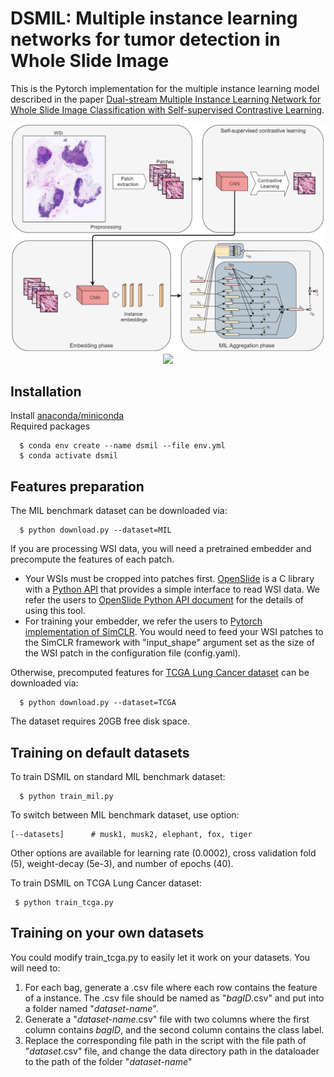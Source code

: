 # DSMIL: Multiple instance learning networks for tumor detection in Whole Slide Image
This is the Pytorch implementation for the multiple instance learning model described in the paper [Dual-stream Multiple Instance Learning Network for Whole Slide Image Classification with Self-supervised Contrastive Learning](https://arxiv.org/abs/2011.08939). 

<div align="center">
  <img src="thumbnails/overview.png" width="700px" />
</div>

<div align="center">
  <img src="thumbnails/overview-2.png" width="700px" />
</div>

## Installation
Install [anaconda/miniconda](https://docs.conda.io/en/latest/miniconda.html)  
Required packages
```
  $ conda env create --name dsmil --file env.yml
  $ conda activate dsmil
```

## Features preparation
The MIL benchmark dataset can be downloaded via:
```
  $ python download.py --dataset=MIL
```

If you are processing WSI data, you will need a pretrained embedder and precompute the features of each patch.  
* Your WSIs must be cropped into patches first. [OpenSlide](https://openslide.org/) is a C library with a [Python API](https://pypi.org/project/openslide-python/) that provides a simple interface to read WSI data. We refer the users to [OpenSlide Python API document](https://openslide.org/api/python/) for the details of using this tool.    
* For training your embedder, we refer the users to [Pytorch implementation of SimCLR](https://github.com/sthalles/SimCLR). You would need to feed your WSI patches to the SimCLR framework with "input_shape" argument set as the size of the WSI patch in the configuration file (config.yaml).  

Otherwise, precomputed features for [TCGA Lung Cancer dataset](https://portal.gdc.cancer.gov/repository?filters=%7B%22op%22%3A%22and%22%2C%22content%22%3A%5B%7B%22op%22%3A%22in%22%2C%22content%22%3A%7B%22field%22%3A%22files.cases.primary_site%22%2C%22value%22%3A%5B%22bronchus%20and%20lung%22%5D%7D%7D%2C%7B%22op%22%3A%22in%22%2C%22content%22%3A%7B%22field%22%3A%22files.data_format%22%2C%22value%22%3A%5B%22svs%22%5D%7D%7D%2C%7B%22op%22%3A%22in%22%2C%22content%22%3A%7B%22field%22%3A%22files.experimental_strategy%22%2C%22value%22%3A%5B%22Diagnostic%20Slide%22%5D%7D%7D%5D%7D) can be downloaded via:  
```
  $ python download.py --dataset=TCGA
```
The dataset requires 20GB free disk space.  

## Training on default datasets
To train DSMIL on standard MIL benchmark dataset:
```
  $ python train_mil.py
```
To switch between MIL benchmark dataset, use option:
 ```
 [--datasets]      # musk1, musk2, elephant, fox, tiger
 ```
 Other options are available for learning rate (0.0002), cross validation fold (5), weight-decay (5e-3), and number of epochs (40).  
 
 To train DSMIL on TCGA Lung Cancer dataset:
 ```
  $ python train_tcga.py
```

## Training on your own datasets
You could modify train_tcga.py to easily let it work on your datasets. You will need to:  
1. For each bag, generate a .csv file where each row contains the feature of a instance. The .csv file should be named as "_bagID_.csv" and put into a folder named "_dataset-name_".  
2. Generate a "_dataset-name_.csv" file with two columns where the first column contains _bagID_, and the second column contains the class label.
3. Replace the corresponding file path in the script with the file path of "_dataset_.csv" file, and change the data directory path in the dataloader to the path of the folder "_dataset-name_"


